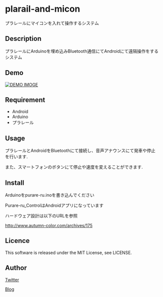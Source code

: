 plarail-and-micon
====
プラレールにマイコンを入れて操作するシステム

## Description
プラレールにArduinoを埋め込みBluetooth通信にてAndroidにて遠隔操作をするシステム

## Demo
[![DEMO IMOGE](http://img.youtube.com/vi/_qs1QYzSnf0/0.jpg)](https://www.youtube.com/watch?v=_qs1QYzSnf0)

## Requirement
* Android
* Arduino
* プラレール

## Usage
プラレールとAndroidをBluetoothにて接続し、音声アナウンスにて発車や停止を行います.

また、スマートフォンのボタンにて停止や速度を変えることができます.

## Install
Arduinoをpurare-ru.inoを書き込んでください

Purare-ru_ControlはAndroidアプリになっています

ハードウェア設計は以下のURLを参照

http://www.autumn-color.com/archives/175

## Licence
This software is released under the MIT License, see LICENSE.

## Author
[Twitter](https://twitter.com/momijinn_aka)

[Blog](http://www.autumn-color.com/)